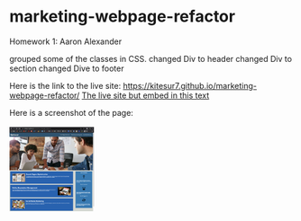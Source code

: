 # marketing-webpage-refactor

Homework 1: Aaron Alexander


grouped some of the classes in CSS.
changed Div to header
changed Div to section
changed Dive to footer

Here is the link to the live site: https://kitesur7.github.io/marketing-webpage-refactor/
<a href="https://kitesur7.github.io/marketing-webpage-refactor/"> The live site but embed in this text</a>

Here is a screenshot of the page: 
<br>
<br>
<img src="assets/images/screen-shot-readme.png"  height="150" width="150">